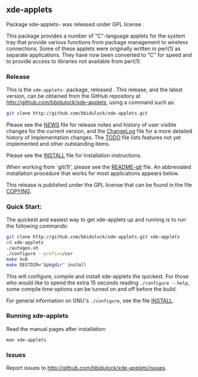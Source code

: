 
## xde-applets

Package xde-applets- was released under GPL license .

This package provides a number of "C"-language applets for the system
tray that provide various functions from package management to wireless
connections.  Some of these applets were originally written in perl(1)
as separate applications.  They have now been converted to "C" for speed
and to provide access to libraries not available from perl(1).


### Release

This is the `xde-applets-` package, released .  This release,
and the latest version, can be obtained from the GitHub repository at
http://github.com/bbidulock/xde-applets, using a command such as:

```bash
git clone http://github.com/bbidulock/xde-applets.git
```

Please see the [NEWS](NEWS) file for release notes and history of user visible
changes for the current version, and the [ChangeLog](ChangeLog) file for a more
detailed history of implementation changes.  The [TODO](TODO) file lists
features not yet implemented and other outstanding items.

Please see the [INSTALL](INSTALL) file for installation instructions.

When working from `git(1)', please see the [README-git](README-git) file.  An
abbreviated installation procedure that works for most applications
appears below.

This release is published under the GPL license that can be found in
the file [COPYING](COPYING).

### Quick Start:

The quickest and easiest way to get xde-applets up and running is to run
the following commands:

```bash
git clone http://github.com/bbidulock/xde-applets.git xde-applets
cd xde-applets
./autogen.sh
./configure --prefix=/usr
make V=0
make DESTDIR="$pkgdir" install
```

This will configure, compile and install xde-applets the quickest.  For
those who would like to spend the extra 15 seconds reading `./configure
--help`, some compile time options can be turned on and off before the
build.

For general information on GNU's `./configure`, see the file [INSTALL](INSTALL).

### Running xde-applets

Read the manual pages after installation:

    man xde-applets

### Issues

Report issues to http://github.com/bbidulock/xde-applets/issues.

